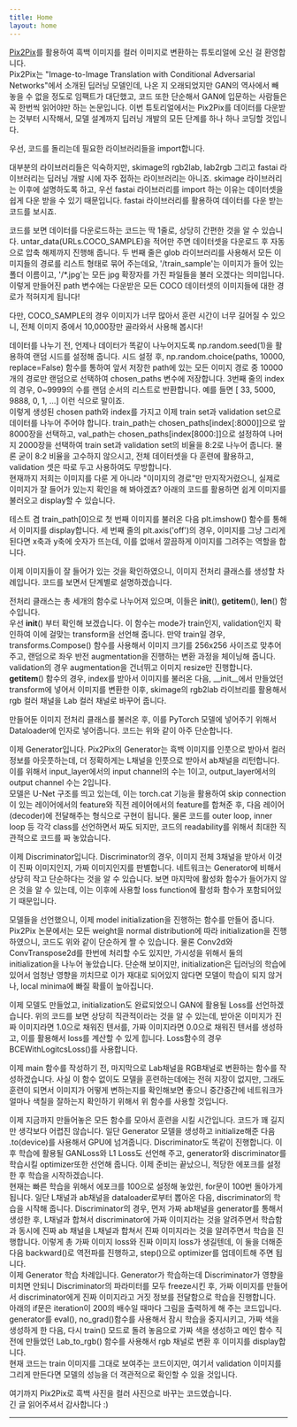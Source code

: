 ```yaml
---
title: Home
layout: home
---
```


[Pix2Pix]를 활용하여 흑백 이미지를 컬러 이미지로 변환하는 튜토리얼에 오신 걸 환영합니다.  
Pix2Pix는 "Image-to-Image Translation with Conditional Adversarial Networks"에서 소개된 딥러닝 모델인데, 나온 지 오래되었지만 GAN의 역사에서 빼 놓을 수 없을 정도로 임팩트가 대단했고, 코드 또한 단순해서 GAN에 입문하는 사람들은 꼭 한번씩 읽어야만 하는 논문입니다. 이번 튜토리얼에서는 Pix2Pix를 데이터를 다운받는 것부터 시작해서, 모델 설계까지 딥러닝 개발의 모든 단계를 하나 하나 코딩할 것입니다.  

우선, 코드를 돌리는데 필요한 라이브러리들을 import합니다.
<script src="https://gist.github.com/youngjaeoh/89b7c8b7914a92e063f6da60779398a9.js"></script>

대부분의 라이브러리들은 익숙하지만, skimage의 rgb2lab, lab2rgb 그리고 fastai 라이브러리는 딥러닝 개발 시에 자주 접하는 라이브러리는 아니죠. skimage 라이브러리는 이후에 설명하도록 하고, 우선 fastai 라이브러리를 import 하는 이유는 데이터셋을 쉽게 다운 받을 수 있기 때문입니다. fastai 라이브러리를 활용하여 데이터를 다운 받는 코드를 보시죠.
<script src="https://gist.github.com/youngjaeoh/00675769dc3a561e1ae434dea03d9b69.js"></script>
코드를 보면 데이터를 다운로드하는 코드는 딱 1줄로, 상당히 간편한 것을 알 수 있습니다. untar_data(URLs.COCO_SAMPLE)을 적어만 주면 데이터셋을 다운로드 후 자동으로 압축 해제까지 진행해 줍니다. 두 번째 줄은 glob 라이브러리를 사용해서 모든 이미지들의 경로를 리스트 형태로 묶어 주는데요, '/train_sample'는 이미지가 들어 있는 폴더 이름이고,  '/*.jpg'는 모든 jpg 확장자를 가진 파일들을 불러 오겠다는 의미입니다.  
이렇게 만들어진 path 변수에는 다운받은 모든 COCO 데이터셋의 이미지들에 대한 경로가 적혀지게 됩니다!  

다만, COCO_SAMPLE의 경우 이미지가 너무 많아서 훈련 시간이 너무 길어질 수 있으니, 전체 이미지 중에서 10,000장만 골라와서 사용해 봅시다!
<script src="https://gist.github.com/youngjaeoh/5aafa054158b22ba218a241c483485e2.js"></script>
데이터를 나누기 전, 언제나 데이터가 똑같이 나누어지도록 np.random.seed(1)을 활용하여 랜덤 시드를 설정해 줍니다. 시드 설정 후, np.random.choice(paths, 10000, replace=False) 함수를 통하여 앞서 저장한 path에 있는 모든 이미지 경로 중 10000개의 경로만 랜덤으로 선택하여 chosen_paths 변수에 저장합니다. 3번째 줄의 index의 경우, 0~9999의 수를 랜덤 순서의 리스트로 반환합니다. 예를 들면 [ 33, 5000, 9888, 0, 1, ...] 이런 식으로 말이죠.  
이렇게 생성된 chosen path와 index를 가지고 이제 train set과 validation set으로 데이터를 나누어 주어야 합니다. train_path는 chosen_paths[index[:8000]]으로 앞 8000장을 선택하고, val_path는 chosen_paths[index[8000:]]으로 설정하여 나머지 2000장을 선택하여 train set과 validation set의 비율을 8:2로 나누어 줍니다. 물론 굳이 8:2 비율을 고수하지 않으시고, 전체 데이터셋을 다 훈련에 활용하고, validation 셋은 따로 두고 사용하여도 무방합니다.  
현재까지 저희는 이미지를 다룬 게 아니라 "이미지의 경로"만 만지작거렸으니, 실제로 이미지가 잘 들어가 있는지 확인을 해 봐야겠죠? 아래의 코드를 활용하면 쉽게 이미지를 불러오고 display할 수 있습니다.
<script src="https://gist.github.com/youngjaeoh/78833412a664deff6ba250ccf67a3014.js"></script>
테스트 겸 train_path[0]으로 첫 번째 이미지를 불러온 다음 plt.imshow() 함수를 통해서 이미지를 display합니다. 세 번째 줄의 plt.axis('off')의 경우, 이미지를 그냥 그리게 된다면 x축과 y축에 숫자가 뜨는데, 이를 없애서 깔끔하게 이미지를 그려주는 역할을 합니다.  

이제 이미지들이 잘 들어가 있는 것을 확인하였으니, 이미지 전처리 클래스를 생성할 차례입니다. 코드를 보면서 단계별로 설명하겠습니다.
<script src="https://gist.github.com/youngjaeoh/b6135372152dfffa6d48f37f59123dff.js"></script>
전처리 클래스는 총 세개의 함수로 나누어져 있으며, 이들은 __init__(), __getitem__(), __len__() 함수입니다.  
우선 __init__() 부터 확인해 보겠습니다. 이 함수는 mode가 train인지, validation인지 확인하여 이에 걸맞는 transform을 선언해 줍니다. 만약 train일 경우, transforms.Compose() 함수를 사용해서 이미지 크기를 256x256 사이즈로 맞추어 주고, 랜덤으로 좌우 반전 augmentation을 진행하는 변환 과정을 체이닝해 줍니다. validation의 경우 augmentation을 건너뛰고 이미지 resize만 진행합니다.  
__getitem__() 함수의 경우, index를 받아서 이미지를 불러온 다음, __init__에서 만들었던 transform에 넣어서 이미지를 변환한 이후,  skimage의 rgb2lab 라이브리를 활용해서 rgb 컬러 채널을 Lab 컬러 채널로 바꾸어 줍니다.  

<script src="https://gist.github.com/youngjaeoh/773deafb1f5f428db99e36203b5f00ea.js"></script>
만들어둔 이미지 전처리 클래스를 불러온 후, 이를 PyTorch 모델에 넣어주기 위해서 Dataloader에 인자로 넣어줍니다. 코드는 위와 같이 아주 단순합니다.

<script src="https://gist.github.com/youngjaeoh/44bda7fc84b489c8ccad20df7c94db4e.js"></script>
이제 Generator입니다. Pix2Pix의 Generator는 흑백 이미지를 인풋으로 받아서 컬러 정보를 아웃풋하는데, 더 정확하게는 L채널을 인풋으로 받아서 ab채널을 리턴합니다. 이를 위해서 input_layer에서의 input channel의 수는 1이고, output_layer에서의 output channel 수는 2입니다.  
모델은 U-Net 구조를 띄고 있는데, 이는 torch.cat 기능을 활용하여 skip connection이 있는 레이어에서의 feature와 직전 레이어에서의 feature를 합쳐준 후, 다음 레이어(decoder)에 전달해주는 형식으로 구현이 됩니다. 물론 코드를 outer loop, inner loop 등 각각 class를 선언하면서 짜도 되지만, 코드의 readability를 위해서 최대한 직관적으로 코드를 짜 놓았습니다.  

<script src="https://gist.github.com/youngjaeoh/4512360f3f4af3d3f63894f8a29a70ea.js"></script>
이제 Discriminator입니다. Discriminator의 경우, 이미지 전체 3채널을 받아서 이것이 진짜 이미지인지, 가짜 이미지인지를 판별합니다. 네트워크는 Generator에 비해서 상당히 작고 단순하다는 것을 알 수 있습니다. 보면 마지막에 활성화 함수가 들어가지 않은 것을 알 수 있는데, 이는 이후에 사용할 loss function에 활성화 함수가 포함되어있기 때문입니다.  

<script src="https://gist.github.com/youngjaeoh/b68c808995c9d10c27bba000de3cb0d1.js"></script>
모델들을 선언했으니, 이제 model initialization을 진행하는 함수를 만들어 줍니다. Pix2Pix 논문에서는 모든 weight을 normal distribution에 따라 initialization을 진행하였으니, 코드도 위와 같이 단순하게 짤 수 있습니다. 물론 Conv2d와 ConvTranspose2d를 한번에 처리할 수도 있지만, 가시성을 위해서 둘의 initialization을 나누어 놓았습니다. 단순해 보이지만, initialization은 딥러닝의 학습에 있어서 엄청난 영향을 끼치므로 이가 재대로 되어있지 않다면 모델이 학습이 되지 않거나, local minima에 빠질 확률이 높아집니다.  

<script src="https://gist.github.com/youngjaeoh/123131d663c5284e3ff4ab7232fe1177.js"></script>
이제 모델도 만들었고, initialization도 완료되었으니 GAN에 활용될 Loss를 선언하겠습니다. 위의 코드를 보면 상당히 직관적이라는 것을 알 수 있는데, 받아온 이미지가 진짜 이미지라면 1.0으로 채워진 텐서를, 가짜 이미지라면 0.0으로 채워진 텐서를 생성하고, 이를 활용해서 loss를 계산할 수 있게 힙니다. Loss함수의 경우 BCEWithLogitcsLoss()를 사용합니다.  

<script src="https://gist.github.com/youngjaeoh/9cdb2e19dbfebdeb94571f05629b3a2d.js"></script>
이제 main 함수를 작성하기 전, 마지막으로 Lab채널을 RGB채널로 변환하는 함수를 작성하겠습니다. 사실 이 함수 없이도 모델을 훈련하는데에는 전혀 지장이 없지만, 그래도 훈련이 되면서 이미지가 어떻게 변하는지를 확인해보면 좋으니 중간중간에 네트워크가 얼마나 색칠을 잘하는지 확인하기 위해서 위 함수를 사용할 것입니다.  

<script src="https://gist.github.com/youngjaeoh/01c437f6b8f94d270994674505f26175.js"></script>
이제 지금까지 만들어놓은 모든 함수를 모아서 훈련을 시킬 시간입니다. 코드가 꽤 길지만 생각보다 어렵진 않습니다. 일단 Generator 모델을 생성하고 initialize해준 다음 .to(device)를 사용해서 GPU에 넘겨줍니다. Discriminator도 똑같이 진행합니다. 이후 학습에 활용될 GANLoss와 L1 Loss도 선언해 주고, generator와 discriminator를 학습시킬 optimizer또한 선언해 줍니다. 이제 준비는 끝났으니, 적당한 에포크를 설정한 후 학습을 시작하겠습니다.  
현재는 빠른 학습을 위해서 에포크를 100으로 설정해 놓았읜, for문이 100번 돌아가게 됩니다. 일단 L채널과 ab채널을 dataloader로부터 뽑아온 다음, discriminator의 학습을 시작해 줍니다. Discriminator의 경우, 먼저 가짜 ab채널을 generator를 통해서 생성한 후, L채널과 합쳐서 discriminator에 가짜 이미지라는 것을 알려주면서 학습함과 동시에 진짜 ab 채널을 L채널과 합쳐서 진짜 이미지라는 것을 알려주면서 학습을 진행합니다. 이렇게 총 가짜 이미지 loss와 진짜 이미지 loss가 생길텐데, 이 둘을 더해준 다음 backward()로 역전파를 진행하고, step()으로 optimizer를 업데이트해 주면 됩니다.  
이제 Generator 학습 차례입니다. Generator가 학습하는데 Discriminator가 영향을 미치면 안되니 Discriminator의 파라미터를 모두 freeze시킨 후, 가짜 이미지를 만들어서 discriminator에게 진짜 이미지라고 거짓 정보를 전달함으로 학습을 진행합니다.  
아래의 if문은 iteration이 200의 배수일 때마다 그림을 출력하게 해 주는 코드입니다. generator를 eval(), no_grad()함수를 사용해서 잠시 학습을 중지시키고, 가짜 색을 생성하게 한 다음, 다시 train() 모드로 돌려 놓음으로 가짜 색을 생성하고 메인 함수 직전에 만들었던 Lab_to_rgb() 함수를 사용해서 rgb 채널로 변환 후 이미지를 display합니다.  
현재 코드는 train 이미지를 그대로 보여주는 코드이지만, 여기서 validation 이미지를 그리게 만든다면 모델의 성능을 더 객관적으로 확인할 수 있을 것입니다.  

여기까지 Pix2Pix로 흑백 사진을 컬러 사진으로 바꾸는 코드였습니다.  
긴 글 읽어주셔서 감사합니다 :)




----
[Pix2Pix]: https://arxiv.org/pdf/1611.07004.pdf
